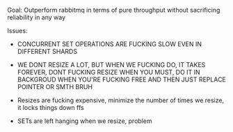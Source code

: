 Goal: Outperform rabbitmq in terms of pure throughput without sacrificing reliability in any way 

Issues:

- CONCURRENT SET OPERATIONS ARE FUCKING SLOW EVEN IN DIFFERENT SHARDS

- WE DONT RESIZE A LOT, BUT WHEN WE FUCKING DO, IT TAKES FOREVER, DONT FUCKING RESIZE WHEN YOU MUST, DO IT IN BACKGROUD WHEN YOU'RE FUCKING FREE AND THEN JUST REPLACE POINTER OR SMTH BRUH

- Resizes are fucking expensive, minimize the number of times we resize, it locks things down ffs

- SETs are left hanging when we resize, problem


